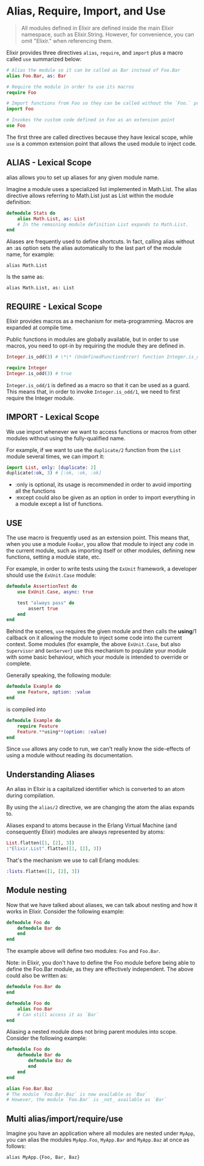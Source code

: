 # Alias, Require, Import, and Use

> All modules defined in Elixir are defined inside the main Elixir namespace, such as Elixir.String. However, for convenience, you can omit "Elixir." when referencing them.

Elixir provides three directives `alias`, `require`, and `import` plus a macro called `use` summarized below:

```elixir
# Alias the module so it can be called as Bar instead of Foo.Bar
alias Foo.Bar, as: Bar

# Require the module in order to use its macros
require Foo

# Import functions from Foo so they can be called without the `Foo.` prefix
import Foo

# Invokes the custom code defined in Foo as an extension point
use Foo
```

The first three are called directives because they have lexical scope, while `use` is a common extension point that allows the used module to inject code.

## ALIAS - Lexical Scope

alias allows you to set up aliases for any given module name.

Imagine a module uses a specialized list implemented in Math.List. The alias directive allows referring to Math.List just as List within the module definition:

```elixir
defmodule Stats do
    alias Math.List, as: List
    # In the remaining module definition List expands to Math.List.
end
```

Aliases are frequently used to define shortcuts. In fact, calling alias without an :as option sets the alias automatically to the last part of the module name, for example:

`alias Math.List`

Is the same as:

`alias Math.List, as: List`

## REQUIRE - Lexical Scope

Elixir provides macros as a mechanism for meta-programming. Macros are expanded at compile time.

Public functions in modules are globally available, but in order to use macros, you need to opt-in by requiring the module they are defined in.

```elixir
Integer.is_odd(3) # \*\* (UndefinedFunctionError) function Integer.is_odd/1 is undefined or private. However, there is a macro with the same name and arity. Be sure to require Integer if you intend to invoke this macro (elixir) Integer.is_odd(3)

require Integer
Integer.is_odd(3) # true
```

`Integer.is_odd/1` is defined as a macro so that it can be used as a guard. This means that, in order to invoke `Integer.is_odd/1`, we need to first require the Integer module.

## IMPORT - Lexical Scope

We use import whenever we want to access functions or macros from other modules without using the fully-qualified name.

For example, if we want to use the `duplicate/2` function from the `List` module several times, we can import it:

```elixir
import List, only: [duplicate: 2]
duplicate(:ok, 3) # [:ok, :ok, :ok]
```

- :only is optional, its usage is recommended in order to avoid importing all the functions
- :except could also be given as an option in order to import everything in a module except a list of functions.

## USE

The use macro is frequently used as an extension point. This means that, when you use a module `FooBar`, you allow that module to inject any code in the current module, such as importing itself or other modules, defining new functions, setting a module state, etc.

For example, in order to write tests using the `ExUnit` framework, a developer should use the `ExUnit.Case` module:

```elixir
defmodule AssertionTest do
    use ExUnit.Case, async: true

    test "always pass" do
        assert true
    end
end

```

Behind the scenes, `use` requires the given module and then calls the **using**/1 callback on it allowing the module to inject some code into the current context. Some modules (for example, the above `ExUnit.Case`, but also `Supervisor` and `GenServer`) use this mechanism to populate your module with some basic behaviour, which your module is intended to override or complete.

Generally speaking, the following module:

```elixir
defmodule Example do
    use Feature, option: :value
end
```

is compiled into

```elixir
defmodule Example do
    require Feature
    Feature.**using**(option: :value)
end
```

Since `use` allows any code to run, we can't really know the side-effects of using a module without reading its documentation.

## Understanding Aliases

An alias in Elixir is a capitalized identifier which is converted to an atom during compilation.

By using the `alias/2` directive, we are changing the atom the alias expands to.

Aliases expand to atoms because in the Erlang Virtual Machine (and consequently Elixir) modules are always represented by atoms:

```elixir
List.flatten([1, [2], 3])
:"Elixir.List".flatten([1, [2], 3])
```

That's the mechanism we use to call Erlang modules:

```elixir
:lists.flatten([1, [2], 3])
```

## Module nesting

Now that we have talked about aliases, we can talk about nesting and how it works in Elixir. Consider the following example:

```elixir
defmodule Foo do
    defmodule Bar do
    end
end
```

The example above will define two modules: `Foo` and `Foo.Bar`.

Note: in Elixir, you don't have to define the Foo module before being able to define the Foo.Bar module, as they are effectively independent. The above could also be written as:

```elixir
defmodule Foo.Bar do
end

defmodule Foo do
    alias Foo.Bar
    # Can still access it as `Bar`
end
```

Aliasing a nested module does not bring parent modules into scope. Consider the following example:

```elixir
defmodule Foo do
    defmodule Bar do
        defmodule Baz do
        end
    end
end

alias Foo.Bar.Baz
# The module `Foo.Bar.Baz` is now available as `Baz`
# However, the module `Foo.Bar` is _not_ available as `Bar`
```

## Multi alias/import/require/use

Imagine you have an application where all modules are nested under `MyApp`, you can alias the modules `MyApp.Foo`, `MyApp.Bar` and `MyApp.Baz` at once as follows:

`alias MyApp.{Foo, Bar, Baz}`
